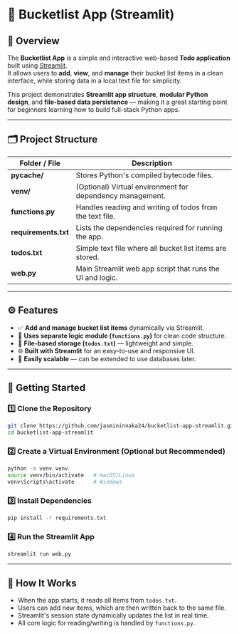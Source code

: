 # 📝 Bucketlist App (Streamlit)

## 📘 Overview
The **Bucketlist App** is a simple and interactive web-based **Todo application** built using [Streamlit](https://streamlit.io/).  
It allows users to **add**, **view**, and **manage** their bucket list items in a clean interface, while storing data in a local text file for simplicity.

This project demonstrates **Streamlit app structure**, **modular Python design**, and **file-based data persistence** — making it a great starting point for beginners learning how to build full-stack Python apps.

---

## 🗂️ Project Structure

| Folder / File | Description |
|----------------|-------------|
| **__pycache__/** | Stores Python's compiled bytecode files. |
| **venv/** | (Optional) Virtual environment for dependency management. |
| **functions.py** | Handles reading and writing of todos from the text file. |
| **requirements.txt** | Lists the dependencies required for running the app. |
| **todos.txt** | Simple text file where all bucket list items are stored. |
| **web.py** | Main Streamlit web app script that runs the UI and logic. |

---

## ⚙️ Features

- ✅ **Add and manage bucket list items** dynamically via Streamlit.  
- 🧠 **Uses separate logic module (`functions.py`)** for clean code structure.  
- 💾 **File-based storage (`todos.txt`)** — lightweight and simple.  
- 🌐 **Built with Streamlit** for an easy-to-use and responsive UI.  
- 🧩 **Easily scalable** — can be extended to use databases later.  

---

## 🚀 Getting Started

### 1️⃣ Clone the Repository
```bash
git clone https://github.com/jasmininnaka24/bucketlist-app-streamlit.git
cd bucketlist-app-streamlit
```

### 2️⃣ Create a Virtual Environment (Optional but Recommended)
```bash
python -m venv venv
source venv/bin/activate   # macOS/Linux
venv\Scripts\activate      # Windows
```

### 3️⃣ Install Dependencies
```bash
pip install -r requirements.txt
```

### 4️⃣ Run the Streamlit App
```bash
streamlit run web.py
```

---

## 🧠 How It Works

- When the app starts, it reads all items from `todos.txt`.
- Users can add new items, which are then written back to the same file.
- Streamlit's session state dynamically updates the list in real time.
- All core logic for reading/writing is handled by `functions.py`.
